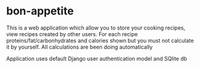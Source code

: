 # bon-appetite

This is a web application which allow you to store your cooking recipes, view recipes created by other users. For each recipe proteins/fat/carbonhydrates and calories shown but you must not calculate it by yourself. All calculations are been doing automatically

Application uses default Django user authentication model and SQlite db

